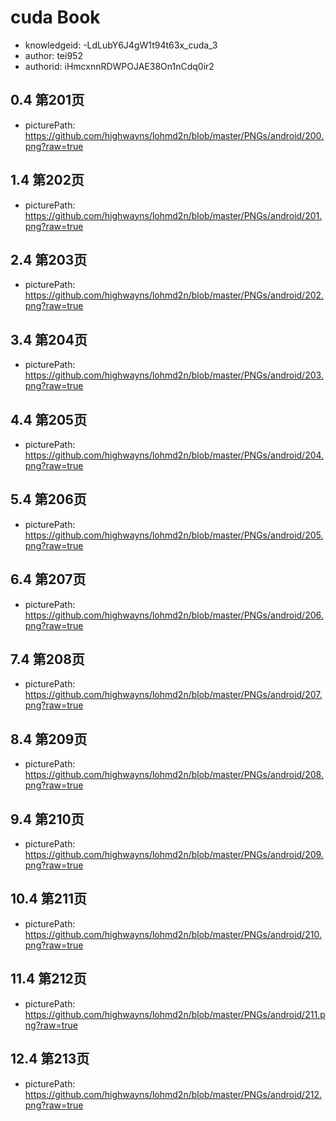 cuda Book
===
* knowledgeid: -LdLubY6J4gW1t94t63x_cuda_3
* author: tei952
* authorid: iHmcxnnRDWPOJAE38On1nCdq0ir2

## 0.4 第201页
* picturePath: https://github.com/highwayns/lohmd2n/blob/master/PNGs/android/200.png?raw=true

## 1.4 第202页
* picturePath: https://github.com/highwayns/lohmd2n/blob/master/PNGs/android/201.png?raw=true

## 2.4 第203页
* picturePath: https://github.com/highwayns/lohmd2n/blob/master/PNGs/android/202.png?raw=true

## 3.4 第204页
* picturePath: https://github.com/highwayns/lohmd2n/blob/master/PNGs/android/203.png?raw=true

## 4.4 第205页
* picturePath: https://github.com/highwayns/lohmd2n/blob/master/PNGs/android/204.png?raw=true

## 5.4 第206页
* picturePath: https://github.com/highwayns/lohmd2n/blob/master/PNGs/android/205.png?raw=true

## 6.4 第207页
* picturePath: https://github.com/highwayns/lohmd2n/blob/master/PNGs/android/206.png?raw=true

## 7.4 第208页
* picturePath: https://github.com/highwayns/lohmd2n/blob/master/PNGs/android/207.png?raw=true

## 8.4 第209页
* picturePath: https://github.com/highwayns/lohmd2n/blob/master/PNGs/android/208.png?raw=true

## 9.4 第210页
* picturePath: https://github.com/highwayns/lohmd2n/blob/master/PNGs/android/209.png?raw=true

## 10.4 第211页
* picturePath: https://github.com/highwayns/lohmd2n/blob/master/PNGs/android/210.png?raw=true

## 11.4 第212页
* picturePath: https://github.com/highwayns/lohmd2n/blob/master/PNGs/android/211.png?raw=true

## 12.4 第213页
* picturePath: https://github.com/highwayns/lohmd2n/blob/master/PNGs/android/212.png?raw=true

